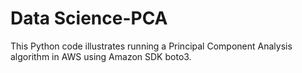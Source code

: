 # Data Science-PCA

This Python code illustrates running a Principal Component Analysis algorithm in AWS using Amazon SDK boto3.
